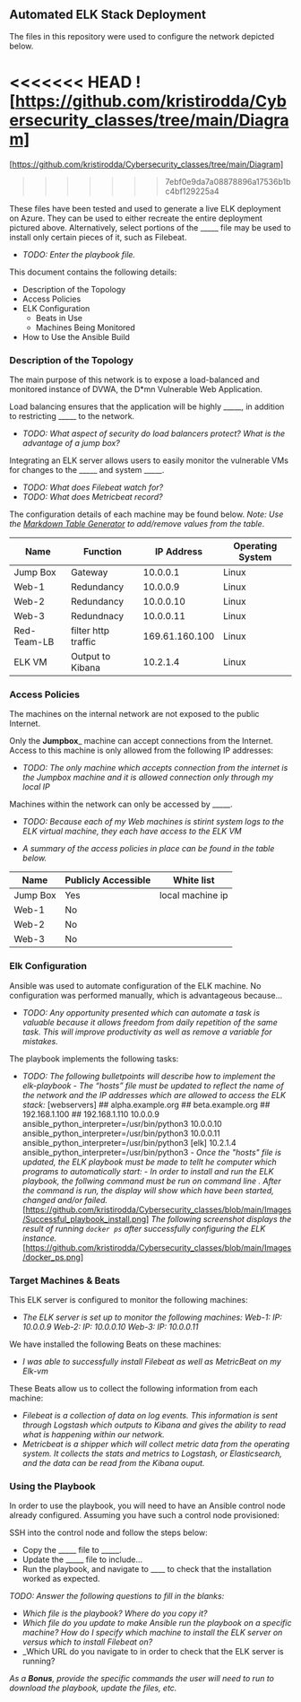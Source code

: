 ## Automated ELK Stack Deployment

The files in this repository were used to configure the network depicted below.

<<<<<<< HEAD
![https://github.com/kristirodda/Cybersecurity_classes/tree/main/Diagram]
=======
[https://github.com/kristirodda/Cybersecurity_classes/tree/main/Diagram]
>>>>>>> 7ebf0e9da7a08878896a17536b1bc4bf129225a4

These files have been tested and used to generate a live ELK deployment on Azure. They can be used to either recreate the entire deployment pictured above. Alternatively, select portions of the _____ file may be used to install only certain pieces of it, such as Filebeat.

  - _TODO: Enter the playbook file._

This document contains the following details:
- Description of the Topology
- Access Policies
- ELK Configuration
  - Beats in Use
  - Machines Being Monitored
- How to Use the Ansible Build


### Description of the Topology

The main purpose of this network is to expose a load-balanced and monitored instance of DVWA, the D*mn Vulnerable Web Application.

Load balancing ensures that the application will be highly _____, in addition to restricting _____ to the network.
- _TODO: What aspect of security do load balancers protect? What is the advantage of a jump box?_

Integrating an ELK server allows users to easily monitor the vulnerable VMs for changes to the _____ and system _____.
- _TODO: What does Filebeat watch for?_
- _TODO: What does Metricbeat record?_

The configuration details of each machine may be found below.
_Note: Use the [Markdown Table Generator](http://www.tablesgenerator.com/markdown_tables) to add/remove values from the table_.

| Name          | Function            | IP Address     | Operating System |
|----------     |---------            |------------    |------------------|
| Jump Box      | Gateway             | 10.0.0.1       | Linux            |
| Web-1         | Redundancy          | 10.0.0.9       | Linux            |
| Web-2         | Redundancy          | 10.0.0.10      | Linux            |
| Web-3         | Redundnacy          | 10.0.0.11      | Linux            |
| Red-Team-LB   | filter http traffic | 169.61.160.100 | Linux            |
| ELK VM        | Output to Kibana    | 10.2.1.4       | Linux            |

### Access Policies

The machines on the internal network are not exposed to the public Internet. 

Only the __Jumpbox___ machine can accept connections from the Internet. Access to this machine is only allowed from the following IP addresses:
  - _TODO: The only machine which accepts connection from the internet is the Jumpbox machine and it is allowed connection only through my local IP_

Machines within the network can only be accessed by _____.
  - _TODO: Because each of my Web machines is stirint system logs to the ELK virtual machine, they each have access to the ELK VM_

  - _A summary of the access policies in place can be found in the table below._

| Name          | Publicly Accessible | White list 
|----------     |---------            |------------    
| Jump Box      | Yes                 | local machine ip        
| Web-1         | No                  |        
| Web-2         | No                  |   
| Web-3         | No                  |      


### Elk Configuration

Ansible was used to automate configuration of the ELK machine. No configuration was performed manually, which is advantageous because...
  - _TODO: Any opportunity presented which can automate a task is valuable because it allows freedom from daily repetition of the same task. This will improve productivity as well as remove a variable for mistakes._

The playbook implements the following tasks:
- _TODO: The following bulletpoints will describe how to implement the elk-playbook_
      - _The “hosts” file must be updated to reflect the name of the network and the IP addresses which are allowed to access the ELK stack:_
              [webservers] 
              ## alpha.example.org 
              ## beta.example.org 
              ## 192.168.1.100
              ## 192.168.1.110 
              10.0.0.9 ansible_python_interpreter=/usr/bin/python3 
              10.0.0.10 ansible_python_interpreter=/usr/bin/python3 
              10.0.0.11 ansible_python_interpreter=/usr/bin/python3 
              [elk] 
              10.2.1.4 ansible_python_interpreter=/usr/bin/python3 
      - _Once the "hosts" file is updated, the ELK playbook must be made to tellt he computer which programs to automatically start:_ 
      - _In order to install and run the ELK playbook, the follwing command must be run on command line <ansible-playbook elkplaybook.yml>. After the command is run, the display will show which have been started, changed and/or failed._
          [https://github.com/kristirodda/Cybersecurity_classes/blob/main/Images/Successful_playbook_install.png]
      _The following screenshot displays the result of running `docker ps` after successfully configuring the ELK instance._
          [https://github.com/kristirodda/Cybersecurity_classes/blob/main/Images/docker_ps.png]

### Target Machines & Beats
This ELK server is configured to monitor the following machines:
- _The ELK server is set up to monitor the following machines:_
    _Web-1: IP: 10.0.0.9_
    _Web-2: IP: 10.0.0.10_
    _Web-3: IP: 10.0.0.11_

We have installed the following Beats on these machines:
- _I was able to successfully install Filebeat as well as MetricBeat on my Elk-vm_

These Beats allow us to collect the following information from each machine:
- _Filebeat is a collection of data on log events. This information is sent through Logstash which outputs to Kibana and gives the ability to read what is happening within our network._
- _Metricbeat is a shipper which will collect metric data from the operating system. It collects the stats and metrics to Logstash, or Elasticsearch, and the data can be read from the Kibana ouput._

### Using the Playbook
In order to use the playbook, you will need to have an Ansible control node already configured. Assuming you have such a control node provisioned: 

SSH into the control node and follow the steps below:
- Copy the _____ file to _____.
- Update the _____ file to include...
- Run the playbook, and navigate to ____ to check that the installation worked as expected.

_TODO: Answer the following questions to fill in the blanks:_
- _Which file is the playbook? Where do you copy it?_
- _Which file do you update to make Ansible run the playbook on a specific machine? How do I specify which machine to install the ELK server on versus which to install Filebeat on?_
- _Which URL do you navigate to in order to check that the ELK server is running?

_As a **Bonus**, provide the specific commands the user will need to run to download the playbook, update the files, etc._
